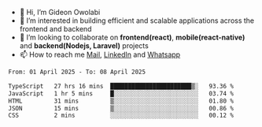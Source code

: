 - 👋 Hi, I’m Gideon Owolabi
- 👀 I’m interested in building efficient and scalable applications across the frontend and backend
- 💞️ I’m looking to collaborate on <b>frontend(react)</b>, <b>mobile(react-native)</b> and <b>backend(Nodejs, Laravel)</b> projects
- 📫 How to reach me <a href="mailto:gideoniyin2021@gmail.com">Mail</a>, <a href="https://www.linkedin.com/in/gideon-owolabi-9b667a232/">LinkedIn</a> and <a href="https://wa.me/2348055377085">Whatsapp</a>

<!---
gude1/gude1 is a ✨ special ✨ repository because its `README.md` (this file) appears on your GitHub profile.
You can click the Preview link to take a look at your changes.
--->

<!--START_SECTION:waka-->

```txt
From: 01 April 2025 - To: 08 April 2025

TypeScript   27 hrs 16 mins  ███████████████████████▒░   93.36 %
JavaScript   1 hr 5 mins     █░░░░░░░░░░░░░░░░░░░░░░░░   03.74 %
HTML         31 mins         ▒░░░░░░░░░░░░░░░░░░░░░░░░   01.80 %
JSON         15 mins         ▒░░░░░░░░░░░░░░░░░░░░░░░░   00.86 %
CSS          2 mins          ░░░░░░░░░░░░░░░░░░░░░░░░░   00.12 %
```

<!--END_SECTION:waka-->
